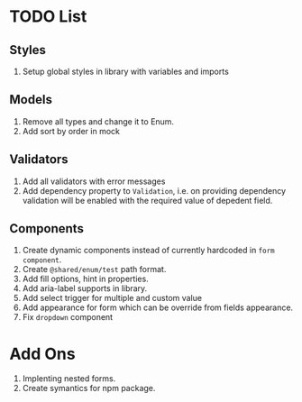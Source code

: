 # TODO List

## Styles
1. Setup global styles in library with variables and imports

## Models
1. Remove all types and change it to Enum.
2. Add sort by order in mock

## Validators
1. Add all validators with error messages
2. Add dependency property to `Validation`, i.e. on providing dependency validation will be enabled with the required value of depedent field.

## Components
1. Create dynamic components instead of currently hardcoded in `form component`.
2. Create `@shared/enum/test` path format.
3. Add fill options, hint in properties.
4. Add aria-label supports in library.
5. Add select trigger for multiple and custom value
6. Add appearance for form which can be override from fields appearance.
7. Fix `dropdown` component

# Add Ons
1. Implenting nested forms.
2. Create symantics for npm package.